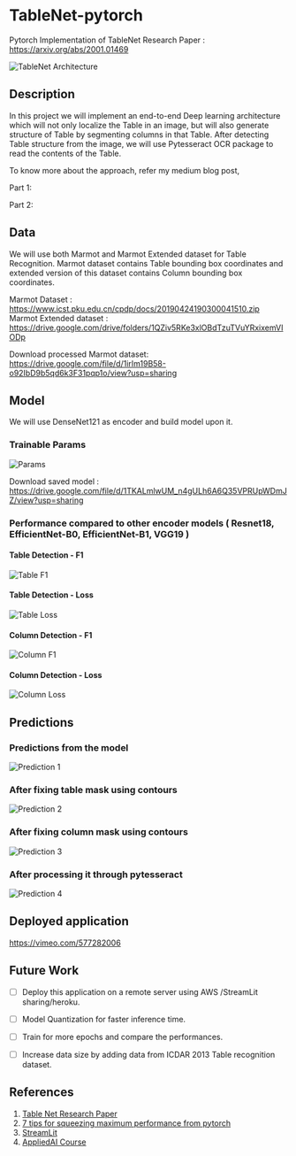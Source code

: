 # TableNet-pytorch
Pytorch Implementation of TableNet 
Research Paper : https://arxiv.org/abs/2001.01469

![TableNet Architecture](./images/model_arch.png)

## Description
In this project we will implement an end-to-end Deep learning architecture which will not only localize the Table in an image, but will also generate structure of Table by segmenting columns in that Table. After detecting Table structure from the image, we will use Pytesseract OCR package to read the contents of the Table.

To know more about the approach, refer my medium blog post,

Part 1: 

Part 2: 

## Data
We will use both Marmot and Marmot Extended dataset for Table Recognition. Marmot dataset contains Table bounding box coordinates and extended version of this dataset contains  Column bounding box coordinates.

Marmot Dataset : https://www.icst.pku.edu.cn/cpdp/docs/20190424190300041510.zip
Marmot Extended dataset : https://drive.google.com/drive/folders/1QZiv5RKe3xlOBdTzuTVuYRxixemVIODp

Download processed Marmot dataset: https://drive.google.com/file/d/1irIm19B58-o92IbD9b5qd6k3F31pqp1o/view?usp=sharing

## Model
We will use DenseNet121 as encoder and build model upon it.

### Trainable Params
![Params](./images/trainable_params.png)

Download saved model : https://drive.google.com/file/d/1TKALmlwUM_n4gULh6A6Q35VPRUpWDmJZ/view?usp=sharing

### Performance compared to other encoder models ( Resnet18, EfficientNet-B0, EfficientNet-B1, VGG19 )

#### Table Detection - F1
![Table F1](./images/table_f1.PNG)

#### Table Detection - Loss
![Table Loss](./images/table_loss.PNG)

#### Column Detection - F1
![Column F1](./images/column_f1.PNG)

#### Column Detection - Loss
![Column Loss](./images/column_loss.PNG)

## Predictions

### Predictions from the model
![Prediction 1](./images/pred_1.PNG)

### After fixing table mask using contours
![Prediction 2](./images/pred_2.png)

### After fixing column mask using contours
![Prediction 3](./images/pred_3.png)

### After processing it through pytesseract
![Prediction 4](./images/pred_4.PNG)

## Deployed application 
https://vimeo.com/577282006


## Future Work
- [ ] Deploy this application on a remote server using AWS /StreamLit sharing/heroku.
- [ ] Model Quantization for faster inference time.
- [ ] Train for more epochs and compare the performances.
- [ ] Increase data size by adding data from ICDAR 2013 Table recognition dataset.


## References
1. [Table Net Research Paper](https://arxiv.org/abs/2001.01469)
2. [7 tips for squeezing maximum performance from pytorch](https://towardsdatascience.com/7-tips-for-squeezing-maximum-performance-from-pytorch-ca4a40951259)
3. [StreamLit](https://docs.streamlit.io/en/stable/)
4. [AppliedAI Course](https://www.appliedaicourse.com/course/11/Applied-Machine-learning-course)
